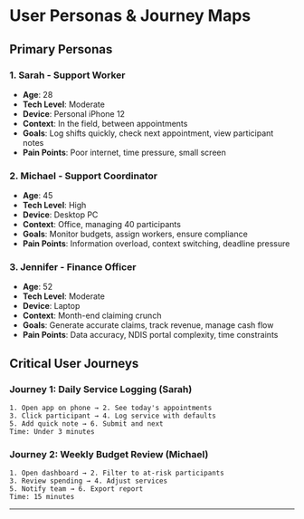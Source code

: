 # User Personas & Journey Maps

## Primary Personas

### 1. Sarah - Support Worker
- **Age**: 28
- **Tech Level**: Moderate
- **Device**: Personal iPhone 12
- **Context**: In the field, between appointments
- **Goals**: Log shifts quickly, check next appointment, view participant notes
- **Pain Points**: Poor internet, time pressure, small screen

### 2. Michael - Support Coordinator
- **Age**: 45
- **Tech Level**: High
- **Device**: Desktop PC
- **Context**: Office, managing 40 participants
- **Goals**: Monitor budgets, assign workers, ensure compliance
- **Pain Points**: Information overload, context switching, deadline pressure

### 3. Jennifer - Finance Officer
- **Age**: 52
- **Tech Level**: Moderate
- **Device**: Laptop
- **Context**: Month-end claiming crunch
- **Goals**: Generate accurate claims, track revenue, manage cash flow
- **Pain Points**: Data accuracy, NDIS portal complexity, time constraints

## Critical User Journeys

### Journey 1: Daily Service Logging (Sarah)
```
1. Open app on phone → 2. See today's appointments
3. Click participant → 4. Log service with defaults
5. Add quick note → 6. Submit and next
Time: Under 3 minutes
```

### Journey 2: Weekly Budget Review (Michael)
```
1. Open dashboard → 2. Filter to at-risk participants
3. Review spending → 4. Adjust services
5. Notify team → 6. Export report
Time: 15 minutes
```

---
